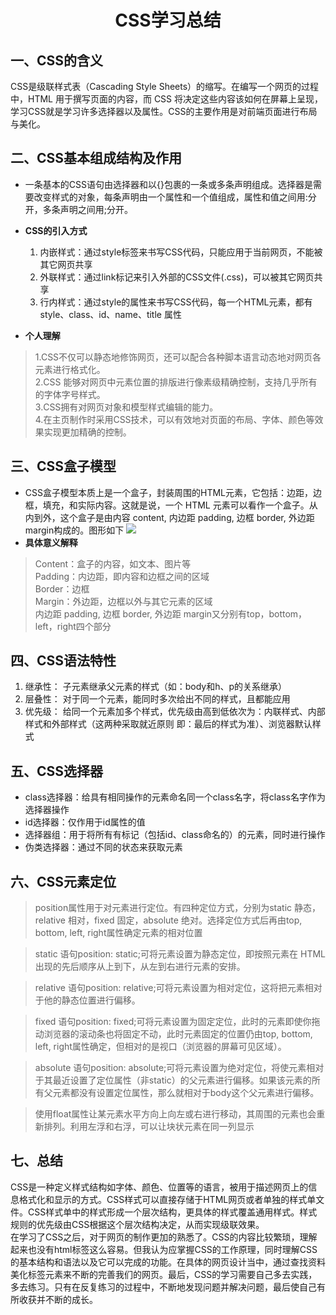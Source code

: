 #  <center>CSS学习总结<center/>
## 一、CSS的含义
CSS是级联样式表（Cascading Style Sheets）的缩写。在编写一个网页的过程中，HTML 用于撰写页面的内容，而 CSS 将决定这些内容该如何在屏幕上呈现，学习CSS就是学习许多选择器以及属性。CSS的主要作用是对前端页面进行布局与美化。

## 二、CSS基本组成结构及作用

*   一条基本的CSS语句由选择器和以{}包裹的一条或多条声明组成。选择器是需要改变样式的对象，每条声明由一个属性和一个值组成，属性和值之间用:分开，多条声明之间用;分开。
    
*   **CSS的引入方式**
    <ol><li>内嵌样式：通过style标签来书写CSS代码，只能应用于当前网页，不能被其它网页共享</li>
    <li>外联样式：通过link标记来引入外部的CSS文件(.css)，可以被其它网页共享</li>
    <li>行内样式：通过style的属性来书写CSS代码，每一个HTML元素，都有 style、class、id、name、title 属性</li></ol>
*  **个人理解**
  >1.CSS不仅可以静态地修饰网页，还可以配合各种脚本语言动态地对网页各元素进行格式化。<br>
  >2.CSS 能够对网页中元素位置的排版进行像素级精确控制，支持几乎所有的字体字号样式。<br>
  >3.CSS拥有对网页对象和模型样式编辑的能力。<br>
  >4.在主页制作时采用CSS技术，可以有效地对页面的布局、字体、颜色等效果实现更加精确的控制。

## 三、CSS盒子模型
* CSS盒子模型本质上是一个盒子，封装周围的HTML元素，它包括：边距，边框，填充，和实际内容。这就是说，一个 HTML 元素可以看作一个盒子。从内到外，这个盒子是由内容 content, 内边距 padding, 边框 border, 外边距 margin构成的。图形如下
  <img src="https://img-blog.csdnimg.cn/img_convert/3a76cb51ba402755440b4e73c76e0d21.png#pic_center">
* **具体意义解释**
> Content：盒子的内容，如文本、图片等<br>
>Padding：内边距，即内容和边框之间的区域<br>
>Border：边框<br>
>Margin：外边距，边框以外与其它元素的区域<br>
>内边距 padding, 边框 border, 外边距 margin又分别有top，bottom，left，right四个部分


## 四、CSS语法特性
<ol><li>继承性：
 子元素继承父元素的样式（如：body和h、p的关系继承）
 </li><li>层叠性：
 对于同一个元素，能同时多次给出不同的样式，且都能应用</li>
 <li>优先级：
 给同一个元素加多个样式，优先级由高到低依次为：内联样式、内部样式和外部样式（这两种采取就近原则 即：最后的样式为准）、浏览器默认样式</li>
</ol>

## 五、CSS选择器
* class选择器：给具有相同操作的元素命名同一个class名字，将class名字作为选择器操作
* id选择器：仅作用于id属性的值
* 选择器组：用于将所有有标记（包括id、class命名的）的元素，同时进行操作
* 伪类选择器：通过不同的状态来获取元素

## 六、CSS元素定位
>position属性用于对元素进行定位。有四种定位方式，分别为static 静态，relative 相对，fixed 固定，absolute 绝对。选择定位方式后再由top, bottom, left, right属性确定元素的相对位置

>static
语句position: static;可将元素设置为静态定位，即按照元素在 HTML出现的先后顺序从上到下，从左到右进行元素的安排。

>relative
语句position: relative;可将元素设置为相对定位，这将把元素相对于他的静态位置进行偏移。

>fixed
语句position: fixed;可将元素设置为固定定位，此时的元素即使你拖动浏览器的滚动条也将固定不动，此时元素固定的位置仍由top, bottom, left, right属性确定，但相对的是视口（浏览器的屏幕可见区域）。

>absolute
语句position: absolute;可将元素设置为绝对定位，将使元素相对于其最近设置了定位属性（非static）的父元素进行偏移。如果该元素的所有父元素都没有设置定位属性，那么就相对于body这个父元素进行偏移。

>使用float属性让某元素水平方向上向左或右进行移动，其周围的元素也会重新排列。利用左浮和右浮，可以让块状元素在同一列显示

## 七、总结
<p>
CSS是一种定义样式结构如字体、颜色、位置等的语言，被用于描述网页上的信息格式化和显示的方式。CSS样式可以直接存储于HTML网页或者单独的样式单文件。CSS样式单中的样式形成一个层次结构，更具体的样式覆盖通用样式。样式规则的优先级由CSS根据这个层次结构决定，从而实现级联效果。<br>在学习了CSS之后，对于网页的制作更加的熟悉了。CSS的内容比较繁琐，理解起来也没有html标签这么容易。但我认为应掌握CSS的工作原理，同时理解CSS的基本结构和语法以及它可以完成的功能。在具体的网页设计当中，通过查找资料美化标签元素来不断的完善我们的网页。最后，CSS的学习需要自己多去实践，多去练习。只有在反复练习的过程中，不断地发现问题并解决问题，最后使自己有所收获并不断的成长。

</p>